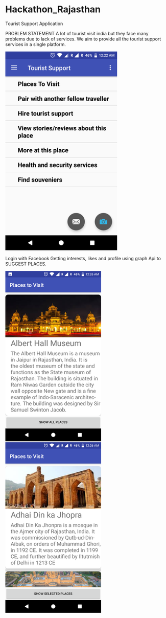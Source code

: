 # Hackathon_Rajasthan
Tourist Support Application

PROBLEM STATEMENT
A lot of tourist visit india but they face many problems due to lack of services.
We aim to provide all the tourist support services in a single platform.


 <img src="/img/Screenshot_FourPointZero_20180321-002228.png" width="350"/>


Login with Facebook
Getting interests, likes and profile using graph Api to SUGGEST PLACES.

 <img src="/img/Screenshot_FourPointZero_20180321-002645.png" width="300"/>
 <img src="/img/Screenshot_FourPointZero_20180321-002623.png" width="300"/>
